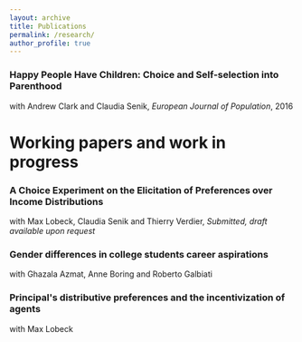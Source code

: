```yaml
---
layout: archive
title: Publications
permalink: /research/
author_profile: true
---
```


### Happy People Have Children: Choice and Self-selection into Parenthood
with Andrew Clark and Claudia Senik, <i>European Journal of Population</i>, 2016

# Working papers and work in progress
### A Choice Experiment on the Elicitation of Preferences over Income Distributions 
with Max Lobeck, Claudia Senik and Thierry Verdier, <i>Submitted, draft available upon request</i>

### Gender differences in college students career aspirations
with Ghazala Azmat, Anne Boring and Roberto Galbiati

### Principal's distributive preferences and the incentivization of agents
with Max Lobeck
